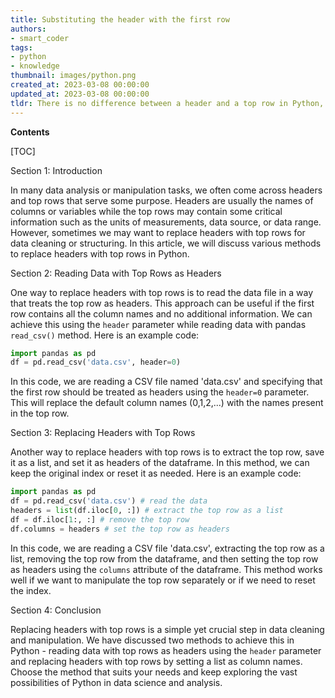 ```yaml
---
title: Substituting the header with the first row
authors:
- smart_coder
tags:
- python
- knowledge
thumbnail: images/python.png
created_at: 2023-03-08 00:00:00
updated_at: 2023-03-08 00:00:00
tldr: There is no difference between a header and a top row in Python, they both refer to the first row of a data table.
---
```


**Contents**

[TOC]

Section 1: Introduction

In many data analysis or manipulation tasks, we often come across headers and top rows that serve some purpose. Headers are usually the names of columns or variables while the top rows may contain some critical information such as the units of measurements, data source, or data range. However, sometimes we may want to replace headers with top rows for data cleaning or structuring. In this article, we will discuss various methods to replace headers with top rows in Python.

Section 2: Reading Data with Top Rows as Headers

One way to replace headers with top rows is to read the data file in a way that treats the top row as headers. This approach can be useful if the first row contains all the column names and no additional information. We can achieve this using the `header` parameter while reading data with pandas `read_csv()` method. Here is an example code:

```python
import pandas as pd
df = pd.read_csv('data.csv', header=0)  
```

In this code, we are reading a CSV file named 'data.csv' and specifying that the first row should be treated as headers using the `header=0` parameter. This will replace the default column names (0,1,2,...) with the names present in the top row. 

Section 3: Replacing Headers with Top Rows

Another way to replace headers with top rows is to extract the top row, save it as a list, and set it as headers of the dataframe. In this method, we can keep the original index or reset it as needed. Here is an example code:

```python
import pandas as pd
df = pd.read_csv('data.csv') # read the data
headers = list(df.iloc[0, :]) # extract the top row as a list
df = df.iloc[1:, :] # remove the top row
df.columns = headers # set the top row as headers
```

In this code, we are reading a CSV file 'data.csv', extracting the top row as a list, removing the top row from the dataframe, and then setting the top row as headers using the `columns` attribute of the dataframe. This method works well if we want to manipulate the top row separately or if we need to reset the index.

Section 4: Conclusion

Replacing headers with top rows is a simple yet crucial step in data cleaning and manipulation. We have discussed two methods to achieve this in Python - reading data with top rows as headers using the `header` parameter and replacing headers with top rows by setting a list as column names. Choose the method that suits your needs and keep exploring the vast possibilities of Python in data science and analysis.
